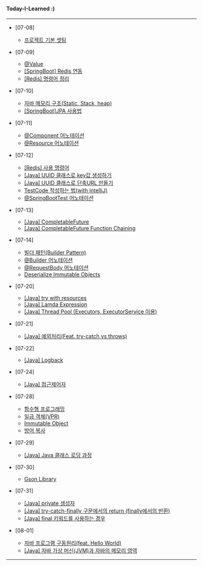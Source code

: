 #### Today-I-Learned :)

---

* [07-08]
  * [프로젝트 기본 셋팅](https://www.notion.so/07-08-e24a5b5c52224901b361b301ac31a048)
* [07-09]
  * [@Value](https://www.notion.so/Value-b963cabc7e9d4475a3967f3236a338fc)
  * [[SpringBoot] Redis 연동](https://www.notion.so/SpringBoot-Redis-86e07f570d5743a0b913a5925c073a63)
  * [[Redis] 명령어 정리](https://www.notion.so/Redis-fa4906140e8743c993ab54c0f2171b5f)

* [07-10]
  * [자바 메모리 구조(Static, Stack, heap)](https://www.notion.so/JAVA-Static-Stack-heap-b964277b8ac14653af68ef623466cbca)
  * [[SpringBoot]JPA 사용법](https://www.notion.so/JPA-JPA-175c14ba62064a07945fe6f75004651b)

* [07-11]
  * [@Component 어노테이션](https://www.notion.so/Component-822eaac5756c4ae8a1f929d02ee7753f)
  * [@Resource 어노테이션](https://www.notion.so/Resource-aa324d98527a421483cda96a258f32cc)

* [07-12]
  * [[Redis] 사용 명령어](https://www.notion.so/Redis-41f2f693ec0c455db62cb2ee409bf6df)
  * [[Java] UUID 클래스로 key값 생성하기](https://www.notion.so/Java-UUID-key-db59b8894015448d83d433b9bc8c0505)
  * [[Java] UUID 클래스로 단축URL 만들기](https://www.notion.so/JAVA-UUID-URL-da5ec209b6694ae6b4559a2fbb5861a7)
  * [TestCode 작성하는 법(with intelliJ)](https://www.notion.so/TestCode-with-intelliJ-5686a7deed9e45579a3187b04b60ad89)
  * [@SpringBootTest 어노테이션](https://www.notion.so/SpringBootTest-88bfc38b2d684091812b0fa5380ec77a)

* [07-13]
  * [[Java] CompletableFuture](https://www.notion.so/Java-CompletableFuture-7d884e622183499caf6441d94e12d3d8)
  * [[Java] CompletableFuture Function Chaining](https://www.notion.so/Java-CompletableFuture-Function-Chaining-9e120247a8554c43b72ddcda90345f59)

* [07-14]
  * [빌더 패턴(Builder Pattern)](https://www.notion.so/Builder-Pattern-3a724ae3914b4007a93673cfa3371796)
  * [@Builder 어노테이션](https://www.notion.so/builder-3f65205283de44dab533af5a5b3cb7e8)
  * [@RequestBody 어노테이션](https://www.notion.so/RequestBody-ef06a5c7aa4b456580f77f72ff8f631b)
  * [Deserialize Immutable Objects](https://www.notion.so/Deserialize-Immutable-Objects-with-Jackson-750b8306a8c64efbb3f875dcc9846c9c)
  
  
* [07-20]
  * [[Java] try with resources](https://www.notion.so/Java-try-with-resources-e76ff050d0834b4a84e7484be7e38d36)
  * [[Java] Lamda Expression](https://www.notion.so/Java-Lamda-Expression-d6a746de8b7e46878b727402b7c6ead5)
  * [[Java] Thread Pool (Executors, ExecutorService 이용)](https://www.notion.so/Java-Thread-Pool-Executors-ExecutorService-c2796443098946dc86da9b4aff6caa79)
  
* [07-21]
  * [[Java] 예외처리(Feat. try-catch vs throws)](https://www.notion.so/Java-Feat-try-catch-vs-throws-af0a5d7720dd41f881dcce4fb971c7d7)
  
* [07-22]
  * [[Java] Logback](https://www.notion.so/Java-Logback-9c8a3d42531942ce9254401015094bcd)
  
* [07-24]
  * [[Java] 접근제어자](https://www.notion.so/Java-a0cff416974f4f95b17aae01233d07b7)
  
* [07-28]
  * [함수형 프로그래밍](https://www.notion.so/9cbccb1b95dc4135a101991ae701f632)
  * [일급 객체(VPR)](https://www.notion.so/VPR-f030006af3a449a9b30bb219860dc117)
  * [Immutable Object](https://www.notion.so/Java-Immutable-Object-9ae3e4fec8324c77abaffafcada8f295)
  * [방어 복사](https://www.notion.so/Java-b6449a4bb6a44070bf96dbdf1f72c1bb)
  
* [07-29]
  * [[Java] Java 클래스 로딩 과정](https://www.notion.so/Java-Java-b434010a0682425ab77ce7eebd217a55)
 
* [07-30]
  * [Gson Library](https://www.notion.so/Gson-8f46d1188f6b4f728ec3ffadaa176904)
  
* [07-31]
  * [[Java] private 생성자](https://www.notion.so/Java-private-9145802e32c84114b2ae87f51bf8e923)
  * [[Java] try-catch-finally 구문에서의 return (finally에서의 반환)](https://www.notion.so/Java-try-catch-finally-return-finally-9ead106dd91246848c3b77b52942dd89)
  * [[Java] final 키워드를 사용하는 경우](https://www.notion.so/Java-final-2e3010ef862a4706862dc5b32b3f5b85)

* [08-01]
  * [자바 프로그램 구동원리(feat. Hello World)](https://www.notion.so/hello-world-f76e77404d5d4cda8a441342f3e8ae40)
  * [[Java] 자바 가상 머신(JVM)과 자바의 메모리 영역](https://www.notion.so/Java-JVM-319c48ae38534eb5bd04b00a6cdc8aa5)
  
---
